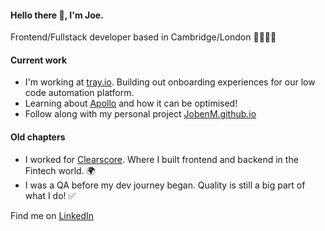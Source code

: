 #### Hello there 👋, I'm Joe.

Frontend/Fullstack developer based in Cambridge/London 🐄🇬🇧🏰

#### Current work
- I'm working at [tray.io](https://github.com/trayio). Building out onboarding experiences for our low code automation platform.
- Learning about [Apollo](https://www.apollographql.com/) and how it can be optimised!
- Follow along with my personal project [JobenM.github.io](https://jobenm.github.io/)

#### Old chapters
- I worked for [Clearscore](https://github.com/ClearScore). Where I built frontend and backend in the Fintech world. 🌍
- I was a QA before my dev journey began. Quality is still a big part of what I do! ✅

Find me on [LinkedIn](https://www.linkedin.com/in/joseph-milne-968b92110/)

<!--
**JobenM/JobenM** is a ✨ _special_ ✨ repository because its `README.md` (this file) appears on your GitHub profile.

Here are some ideas to get you started:

- 🔭 I’m currently working on ...
- 🌱 I’m currently learning ...
- 👯 I’m looking to collaborate on ...
- 🤔 I’m looking for help with ...
- 💬 Ask me about ...
- 📫 How to reach me: ...
- 😄 Pronouns: ...
- ⚡ Fun fact: ...
-->
